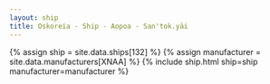 ```yaml
---
layout: ship
title: Oskoreia - Ship - Aopoa - San'tok.yāi
---
```

{% assign ship = site.data.ships[132] %}
{% assign manufacturer = site.data.manufacturers[XNAA] %}
{% include ship.html ship=ship manufacturer=manufacturer %}
